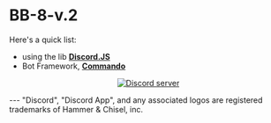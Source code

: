 

# BB-8-v.2



Here's a quick list:
- using the lib <a href="https://discord.js.org/#/"  target="_blank"><strong>Discord.JS</strong></a>
- Bot Framework, <a href="https://github.com/Gawdl3y/discord.js-commando"  target="_blank"><strong>Commando</strong></a>

<p align="center">
  <a href="https://discord.gg/wildbot"><img src="https://discordapp.com/api/guilds/110462143152803840/widget.png?style=banner2" alt="Discord server"></a>
</p>
---
"Discord", "Discord App", and any associated logos are registered trademarks of Hammer & Chisel, inc.
